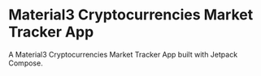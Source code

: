 # Material3 Cryptocurrencies Market Tracker App
A Material3 Cryptocurrencies Market Tracker App built with Jetpack Compose.
